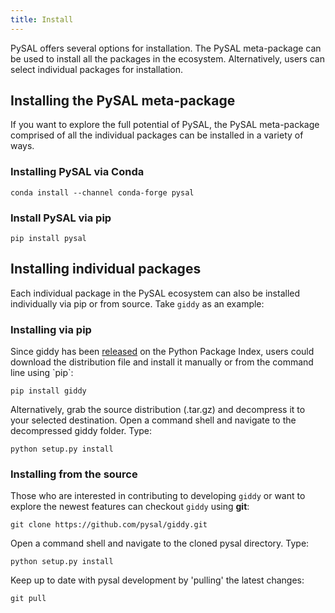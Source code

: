 ```yaml
---
title: Install
---
```


PySAL offers several options for installation. The PySAL meta-package can be
used to install all the packages in the ecosystem. Alternatively, users
can select individual packages for installation.


## Installing the PySAL meta-package
If you want to explore the full potential of PySAL, the PySAL
meta-package comprised of all the individual packages can be
installed in a variety of ways.

### Installing PySAL via Conda
   
    conda install --channel conda-forge pysal
   
### Install PySAL via pip

    pip install pysal

## Installing individual packages

Each individual package in the PySAL ecosystem can also be installed individually
via pip or from source.  Take `giddy` as an example:

### Installing via pip

Since giddy has been [released](http://pypi.python.org/pypi/giddy) on
the Python Package Index, users could download the distribution file and
install it manually or from the command line using \`pip\`:

    pip install giddy

Alternatively, grab the source distribution (.tar.gz) and decompress it
to your selected destination. Open a command shell and navigate to the
decompressed giddy folder. Type:

    python setup.py install

### Installing from the source
Those who are interested in contributing to developing `giddy` or want
to explore the newest features can checkout `giddy` using **git**:

    git clone https://github.com/pysal/giddy.git

Open a command shell and navigate to the cloned pysal directory. Type:

    python setup.py install

Keep up to date with pysal development by 'pulling' the latest changes:

    git pull
